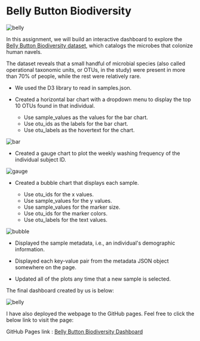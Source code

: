 # Belly Button Biodiversity

![belly](https://github.com/UoT-Bootcamp/Plot.ly-Challenge/blob/master/microbes-sem.jpg)

In this assignment, we will build an interactive dashboard to explore the [Belly Button Biodiversity dataset](https://github.com/UoT-Bootcamp/Plot.ly-Challenge/blob/master/data/samples.json), which catalogs the microbes that colonize human navels.

The dataset reveals that a small handful of microbial species (also called operational taxonomic units, or OTUs, in the study) were present in more than 70% of people, while the rest were relatively rare.


* We used the D3 library to read in samples.json.

* Created a horizontal bar chart with a dropdown menu to display the top 10 OTUs found in that individual.

  * Use sample_values as the values for the bar chart.
  * Use otu_ids as the labels for the bar chart.
  * Use otu_labels as the hovertext for the chart.

![bar](https://github.com/UoT-Bootcamp/Plot.ly-Challenge/blob/master/Screenshots/bar_chart.png)<br/>

* Created a gauge chart to plot the weekly washing frequency of the individual subject ID.

![gauge](https://github.com/UoT-Bootcamp/Plot.ly-Challenge/blob/master/Screenshots/gauge_chart.png)<br/>

* Created a bubble chart that displays each sample.

  * Use otu_ids for the x values.
  * Use sample_values for the y values.
  * Use sample_values for the marker size.
  * Use otu_ids for the marker colors.
  * Use otu_labels for the text values.

![bubble](https://github.com/UoT-Bootcamp/Plot.ly-Challenge/blob/master/Screenshots/bubble_chart.png)<br/>

* Displayed the sample metadata, i.e., an individual's demographic information.

* Displayed each key-value pair from the metadata JSON object somewhere on the page.

* Updated all of the plots any time that a new sample is selected.

The final dashboard created by us is below:

![belly](https://github.com/UoT-Bootcamp/Plot.ly-Challenge/blob/master/Screenshots/screenshot3.png)<br/>


I have also deployed the webpage to the GitHub pages. Feel free to click the below link to visit the page:

GitHub Pages link :  [Belly Button Biodiversity Dashboard](https://uot-bootcamp.github.io/Plot.ly-Challenge/)<br/>
